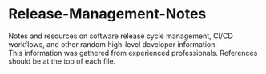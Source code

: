 # Release-Management-Notes

Notes and resources on software release cycle management, CI/CD workflows, and other random high-level developer information.  
This information was gathered from experienced professionals. References should be at the top of each file.
